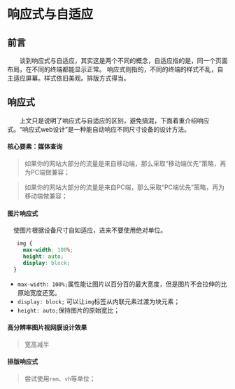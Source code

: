 # 响应式与自适应

## 前言

&emsp;&emsp;谈到响应式与自适应，其实这是两个不同的概念，自适应指的是，同一个页面布局，在不同的终端都能显示正常。
响应式则指的，不同的终端的样式不乱，自主适应屏幕。样式依旧美观。排版方式得当。

## 响应式

&emsp;&emsp;上文只是说明了响应式与自适应的区别，避免搞混，下面着重介绍响应式。“响应式web设计”是一种能自动响应不同尺寸设备的设计方法。

#### 核心要素：媒体查询

> 如果你的网站大部分的流量是来自移动端，那么采取“移动端优先”策略，再为PC端做兼容；

> 如果你的网站大部分的流量是来自PC端，那么采取“PC端优先”策略，再为移动端做兼容；

#### 图片响应式

&emsp;使图片根据设备尺寸自如适应，进来不要使用绝对单位。

```css
   img {
     max-width: 100%;
     height: auto;
     display: block; 
  }
```
- `max-width: 100%;`属性能让图片以百分百的最大宽度，但是图片不会拉伸的比原始宽度还宽。
- `display: block;` 可以让`img`标签从内联元素过渡为块元素；
- `height: auto;`保持图片的原始宽比；

#### 高分辨率图片视网膜设计效果

> 宽高减半

#### 排版响应式

> 尝试使用`rem`、`vh`等单位；